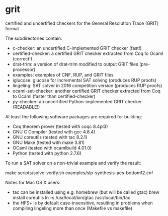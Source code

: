 # grit
certified and uncertified checkers for the General ResolutIon Trace (GRIT) format


The subdirectories contain:
* c-checker: an uncertified C-implemented GRIT checker (fast!)
* certified-checker: a certified GRIT checker extracted from Coq to Ocaml (correct!)
* drat-trim: a version of drat-trim modified to output GRIT files (pre-processor)
* examples: examples of CNF, RUP, and GRIT files
* iglucose: glucose for incremental SAT solving (produces RUP proofs)
* lingeling: SAT solver in 2016 competition version (produces RUP proofs)
* ocaml-set-checker: another certified GRIT checker extracted from Coq to Ocaml (faster than certified-checker)
* py-checker: an uncertified Python-implemented GRIT checker (READABLE!)


At least the following software packages are required for building:
* Coq theorem prover (tested with coqc 8.4pl3)
* GNU C Compiler (tested with gcc 4.8.4)
* GNU coreutils (tested with tac 8.2.1)
* GNU Make (tested with make 3.81)
* OCaml (tested with ocamlbuild 4.01.0)
* Python (tested with python 2.7.6)


To run a SAT solver on a non-trivial example and verify the result:

  make
  scripts/solve-verify.sh examples/slp-synthesis-aes-bottom12.cnf


Notes for Mac OS X users:
* tac can be installed using e.g. homebrew (but will be called gtac)
    brew install coreutils
    ln -s /usr/local/bin/gtac /usr/local/bin/tac
* the HFS+ is by default case-insensitive, resulting in problems
  when compiling lingeling more than once (Makefile vs makefile)
